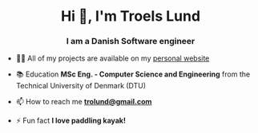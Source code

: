 <h1 align="center">Hi 👋, I'm Troels Lund</h1>
<h3 align="center">I am a Danish Software engineer</h3>

- 👨‍💻 All of my projects are available on my [personal website](https://trolund.github.io/)

- 📚 Education **MSc Eng. - Computer Science and Engineering** from the Technical University of Denmark (DTU)

- 📫 How to reach me **trolund@gmail.com**

- ⚡ Fun fact **I love paddling kayak!**
